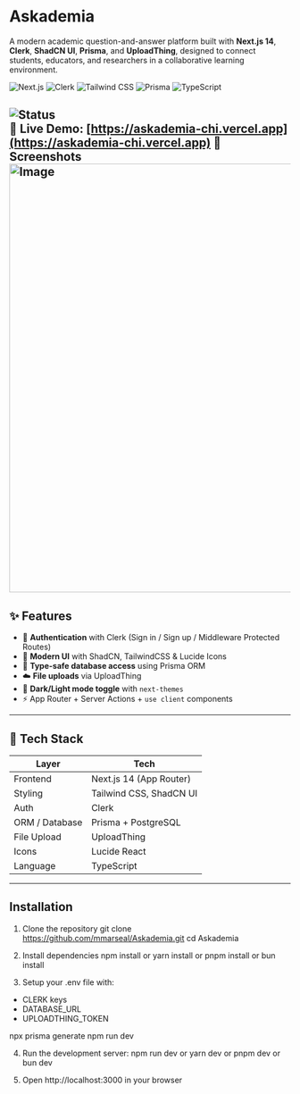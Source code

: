 # Askademia

A modern academic question-and-answer platform built with  **Next.js 14**, **Clerk**, **ShadCN UI**, **Prisma**, and **UploadThing**, designed to connect students, educators, and researchers in a collaborative learning environment.

![Next.js](https://img.shields.io/badge/Next.js-14-blue?logo=nextdotjs)
![Clerk](https://img.shields.io/badge/Auth-Clerk-blueviolet?logo=clerk)
![Tailwind CSS](https://img.shields.io/badge/TailwindCSS-3.x-06b6d4?logo=tailwindcss)
![Prisma](https://img.shields.io/badge/Prisma-ORM-2d3748?logo=prisma)
![TypeScript](https://img.shields.io/badge/TypeScript-5.x-3178c6?logo=typescript)

![Status](https://img.shields.io/badge/project-live-brightgreen)  
🔗 **Live Demo:** [https://askademia-chi.vercel.app](https://askademia-chi.vercel.app)
📸 Screenshots
<img width="1366" height="768" alt="Image" src="https://github.com/user-attachments/assets/7332c226-a5e7-4ada-af0f-61742a58a30f" />
---

## ✨ Features

- 🔐 **Authentication** with Clerk (Sign in / Sign up / Middleware Protected Routes)
- 🎨 **Modern UI** with ShadCN, TailwindCSS & Lucide Icons
- 🧠 **Type-safe database access** using Prisma ORM
- ☁️ **File uploads** via UploadThing
- 🌙 **Dark/Light mode toggle** with `next-themes`
- ⚡ App Router + Server Actions + `use client` components

---

## 🧩 Tech Stack

| Layer           | Tech                        |
|-----------------|-----------------------------|
| Frontend        | Next.js 14 (App Router)     |
| Styling         | Tailwind CSS, ShadCN UI     |
| Auth            | Clerk                        |
| ORM / Database  | Prisma + PostgreSQL         |
| File Upload     | UploadThing                 |
| Icons           | Lucide React                |
| Language        | TypeScript                  |

---

## Installation
1. Clone the repository
git clone https://github.com/mmarseal/Askademia.git
cd Askademia

2. Install dependencies
npm install
or
yarn install
or
pnpm install
or
bun install

3. Setup your .env file with:
- CLERK keys
- DATABASE_URL
- UPLOADTHING_TOKEN

npx prisma generate
npm run dev

4. Run the development server:
npm run dev
or
yarn dev
or
pnpm dev
or
bun dev

5. Open http://localhost:3000 in your browser



